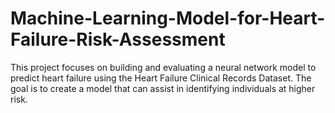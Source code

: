 # Machine-Learning-Model-for-Heart-Failure-Risk-Assessment
This project focuses on building and evaluating a neural network model to predict heart failure using the Heart Failure Clinical Records Dataset. The goal is to create a model that can assist in identifying individuals at higher risk.
